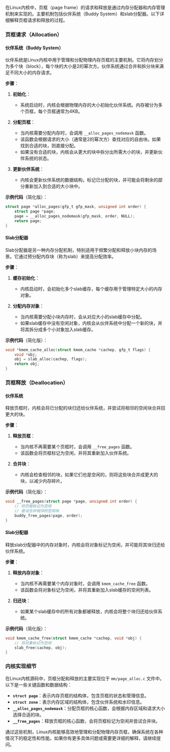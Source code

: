 在Linux内核中，页框（page frame）的请求和释放是通过内存分配器和内存管理机制来实现的。主要机制包括伙伴系统（Buddy System）和slab分配器。以下详细解释页框请求和释放的过程。

### 页框请求（Allocation）

#### 伙伴系统（Buddy System）

伙伴系统是Linux内核中用于管理和分配物理内存页框的主要机制。它将内存划分为多个块（block），每个块的大小是2的幂次方。伙伴系统通过合并和拆分块来满足不同大小的内存请求。

**步骤**：

1. **初始化**：
    - 系统启动时，内核会根据物理内存的大小初始化伙伴系统。内存被分为多个页框，每个页框通常为4KB。

2. **分配页框**：
    - 当内核需要分配内存时，会调用 `__alloc_pages_nodemask` 函数。
    - 该函数会根据请求的大小（通常是2的幂次方）查找对应的自由块。如果找到合适的块，则直接分配。
    - 如果没有合适的块，内核会从更大的块中拆分出所需大小的块，并更新伙伴系统的状态。

3. **更新伙伴系统**：
    - 内核会更新伙伴系统的数据结构，标记已分配的块，并可能会将剩余的部分重新加入到合适的大小块中。

**示例代码**（简化版）：

```c
struct page *alloc_pages(gfp_t gfp_mask, unsigned int order) {
    struct page *page;
    page = __alloc_pages_nodemask(gfp_mask, order, NULL);
    return page;
}
```

#### Slab分配器

Slab分配器是另一种内存分配机制，特别适用于频繁分配和释放小块内存的场景。它通过预分配内存块（称为slab）来提高分配效率。

**步骤**：

1. **缓存初始化**：
    - 内核启动时，会初始化多个slab缓存，每个缓存用于管理特定大小的内存对象。

2. **分配内存对象**：
    - 当内核需要分配小块内存时，会从对应大小的slab缓存中分配。
    - 如果slab缓存中没有空闲对象，内核会从伙伴系统中分配一个新的块，并将其拆分成多个小对象加入slab缓存。

**示例代码**（简化版）：

```c
void *kmem_cache_alloc(struct kmem_cache *cachep, gfp_t flags) {
    void *obj;
    obj = slab_alloc(cachep, flags);
    return obj;
}
```

### 页框释放（Deallocation）

#### 伙伴系统

释放页框时，内核会将已分配的块归还给伙伴系统，并尝试将相邻的空闲块合并回更大的块。

**步骤**：

1. **释放页框**：
    - 当内核不再需要某个页框时，会调用 `__free_pages` 函数。
    - 该函数会将页框标记为空闲，并将其重新加入伙伴系统。

2. **合并块**：
    - 内核会检查相邻的块，如果它们也是空闲的，则将这些块合并成更大的块，以减少内存碎片。

**示例代码**（简化版）：

```c
void __free_pages(struct page *page, unsigned int order) {
    // 将页框标记为空闲
    // 尝试合并相邻的空闲块
    buddy_free_pages(page, order);
}
```

#### Slab分配器

释放slab分配器中的内存对象时，内核会将对象标记为空闲，并可能将其块归还给伙伴系统。

**步骤**：

1. **释放内存对象**：
    - 当内核不再需要某个内存对象时，会调用 `kmem_cache_free` 函数。
    - 该函数会将对象标记为空闲，并将其重新加入slab缓存的空闲列表。

2. **归还块**：
    - 如果某个slab缓存中的所有对象都被释放，内核会将整个块归还给伙伴系统。

**示例代码**（简化版）：

```c
void kmem_cache_free(struct kmem_cache *cachep, void *obj) {
    // 将对象标记为空闲
    slab_free(cachep, obj);
}
```

### 内核实现细节

在Linux内核源码中，页框分配和释放的主要实现位于 `mm/page_alloc.c` 文件中。以下是一些关键函数和数据结构：

- **`struct page`**：表示内存页框的结构体，包含页框的状态和管理信息。
- **`struct zone`**：表示内存区域的结构体，包含伙伴系统和水印信息。
- **`__alloc_pages_nodemask`**：分配页框的核心函数，会根据内存区域和请求大小选择合适的块。
- **`__free_pages`**：释放页框的核心函数，会将页框标记为空闲并尝试合并块。

通过这些机制，Linux内核能够高效地管理和分配物理内存页框，确保系统在各种情况下的稳定性和性能。如果你有更多具体问题或需要更详细的解释，请继续提问。